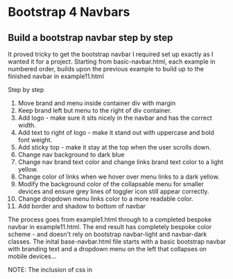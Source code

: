 # Bootstrap 4 Navbars

## Build a bootstrap navbar step by step

It proved tricky to get the bootstrap navbar I required set up exactly as I wanted it for a project.
Starting from basic-navbar.html, each example in numbered order, builds upon the previous example to build up to the finished navbar in example11.html

Step by step
1. Move brand and menu inside container div with margin
2. Keep brand left but menu to the right of div container.
3. Add logo - make sure it sits nicely in the navbar and has the correct width.
4. Add text to right of logo - make it stand out with uppercase and bold font weight.
5. Add sticky top - make it stay at the top when the user scrolls down.
6. Change nav background to dark blue
7. Change nav brand text color and change links brand text color to a light yellow.
8. Change color of links when we hover over menu links to a dark yellow.
9. Modify the background color of the collapsable menu for smaller devices and ensure grey lines of toggler icon still appear correctly.
10. Change dropdown menu links color to a more readable color.
11. Add border and shadow to bottom of navbar

The process goes from example1.html through to a completed bespoke navbar in example11.html. 
The end result has completely bespoke color scheme - and doesn't rely on bootstrap navbar-light and navbar-dark classes. 
The inital base-navbar.html file starts with a basic bootstrap navbar with branding text and a dropdown menu on the left that collapses on mobile devices... 

NOTE: The inclusion of css in <style> is only for demonstration purposes. For any devs reading this, it's always best practice to include css in its own file and call it.  NOTE! Bespoke css has to be called AFTER the bootstrap styles are loaded.
The bootstrap JS files are included for demonstration purposes as well. Again, its better to separate them into their own files and call them via <script src="..... 

=====================================

### 1. Example1 - FROM basic-navbar.html
- I wanted all navbar elements to have margins and NOT have a full width container. However, I wanted the navbar itself to be full width so I only put the brand name and menu inside the div with class container. 
- ACTION: Placed brand name and menu items inside a bootstrap <div class="container"... (bootstrap built in class)

### 2. Example2 - FROM example1.html
- I wanted to keep the brand name on the left but I didn't want the menu to appear next to it.  I wanted the menu to appear on the right of the navbar.
- ACTION: I added the class name 'justify-content-end' to the menu links div = <div class="collapse navbar-collapse justify-content-end"

### 3. Example3 - FROM example2.html
- I wanted to add in a logo that fits nicely in the navbar.  After experimenting with sizes, it seems that setting width to 80 works well with bootstrap navbars.
- ACTION: Added logo <img> within <a class="navbar-brand"> tag.  Aligned it in the center to make sure it sat nicely and also set the width to 70, all with built in bootstrap classes.  Added a right margin level 2 class (mr-2) to leave a little space between the image and the company name/ slogan.

### 4. Example4 - FROM example3.html
- I wanted to make the text to the right of the logo stand out and look more professional.
- ACTION: Placed the company name inside a <span> tag below the image but still inside the <a> brand tag.  Added the built in classes - text-uppercase, font-weight-bold, and text-light to the <span> element.

### 5. Example5 - FROM example4.html
- I wanted to make the navbar sticky so that stays at the top of the screen whenever the user scrolls down the page.
- ACTION: In the <nav> tag, I added the class 'sticky-top'.

### NAVBAR SCHEME

### 6. Example6 - FROM example5.html
- Now, I wanted to start adding my own bespoke color scheme. Firstly, I wanted to change the navbar to a bespoke dark blue color.
- ACTION: Firstly, added bespoke styling to the navbar class. Secondly, in order for our own scheme to work, I had to remove the default classes from the <nav> tag - navbar-light and bg-light. (These classes automatically take care of adding dark text to a light background - if that works for your navbar, I would keep that in there as it takes care of link hovering and the collapsible button styling for mobile devices.  Use steps 6 onwards when you need completely bespoke colors for your navbar.)

### 7. Example7 - FROM example6.html
- I wanted to change the brand name text and the menu links to a light yellow color to go on top of the dark blue background.
- ACTION: Add and modify navbar a{} in our own styles. (Must load AFTER bootstrap css loads when you are adding into a stylesheet)

### 8. Example8 - FROM example7.html
- Here, I wanted to make the links a darker yellow when we hover over them.
- ACTION: Add and modify .navbar a:hover{} to our darker yellow color.

### 9. Example9 - FROM example8.html
- I wanted to have the menu icon for the collapsed menu on smaller screens to have the same color border and the same color bars as the menu links.
- Using the bootstrap classes navbar-dark/light with bg-dark/light automatically gives a darker or lighter version of the collapsed menu. However, if you need bespoke colors, the following action works...
- ACTION: 
  - Firstly, I included the stylesheet for Font Awesome to use customizable icons.
  - Secondly, I replaced the class 'navbar-toggler-icon' in the <span> tag located in the <button> tag with an icon class called 'fa fa-bars'.
  - Thirdly, I changed the border color of the outer button class 'navbar-toggler' to the same yellow color as the menu links.
  - Finally, I added and modified the class 'fa-bars' to the yellow color.  This ensured the border and the menu bars in our collapsed menu button were the same as our links.
    (NOTE: You can use any icon for your menu that you prefer.  I used font awesome in this project because their icons allow you to change colors without breaking or needing to modify other bootstrap classes.)

### 10. Example10 - FROM example9.html
- Here, because all links are set to yellow, we needed to change the color of the links on the dropdown menu to a readable color for a white background.
- ACTION: I added and modified .navbar a.dropdown-item{} to color:grey.

### 11. Example11 - FROM example10.html
- Finally, we want to add a little bit of shadow and a border to the bottom of the navbar.
- ACTION: To set shadow we can use the built in bootstrap 'shadow' class so we add that to the <nav> tag.
I then added a border-button setting to the .navbar{} stylings already in use for our navbar background color.

The result of this is a unique navbar and toggle button for smaller screens, built with some personalized styling but also using bootstrap classes where relevant.

